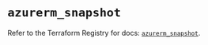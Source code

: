 # `azurerm_snapshot`

Refer to the Terraform Registry for docs: [`azurerm_snapshot`](https://registry.terraform.io/providers/hashicorp/azurerm/3.116.0/docs/resources/snapshot).
